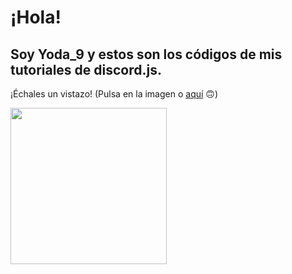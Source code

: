 # **¡Hola!**

## Soy Yoda_9 y estos son los códigos de mis tutoriales de discord.js.
¡Échales un vistazo! (Pulsa en la imagen o [aquí][enlace] 🙃)

[enlace]: https://www.youtube.com/watch?v=TJLRdznYqfo&list=PLBblKeXvNVx9mQj1r1Zeg3j1rMIEVoyO- "Enlace a los vídeos"

[<img src="https://cdn.pixabay.com/photo/2015/04/13/17/45/icon-720937_960_720.png" width="250"/>](https://www.youtube.com/watch?v=TJLRdznYqfo&list=PLBblKeXvNVx9mQj1r1Zeg3j1rMIEVoyO-)
